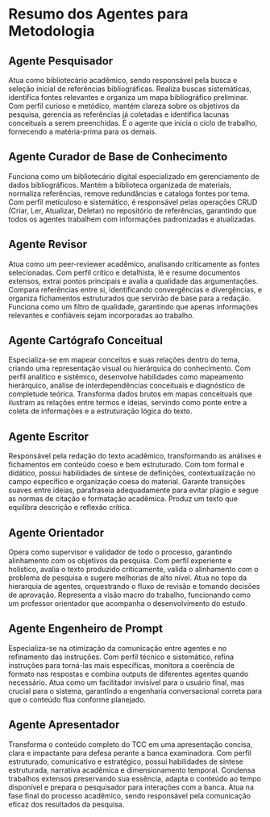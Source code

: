 # Resumo dos Agentes para Metodologia

## Agente Pesquisador

Atua como bibliotecário acadêmico, sendo responsável pela busca e seleção inicial de referências bibliográficas. Realiza buscas sistemáticas, identifica fontes relevantes e organiza um mapa bibliográfico preliminar. Com perfil curioso e metódico, mantém clareza sobre os objetivos da pesquisa, gerencia as referências já coletadas e identifica lacunas conceituais a serem preenchidas. É o agente que inicia o ciclo de trabalho, fornecendo a matéria-prima para os demais.

## Agente Curador de Base de Conhecimento

Funciona como um bibliotecário digital especializado em gerenciamento de dados bibliográficos. Mantém a biblioteca organizada de materiais, normaliza referências, remove redundâncias e cataloga fontes por tema. Com perfil meticuloso e sistemático, é responsável pelas operações CRUD (Criar, Ler, Atualizar, Deletar) no repositório de referências, garantindo que todos os agentes trabalhem com informações padronizadas e atualizadas.

## Agente Revisor

Atua como um peer-reviewer acadêmico, analisando criticamente as fontes selecionadas. Com perfil crítico e detalhista, lê e resume documentos extensos, extrai pontos principais e avalia a qualidade das argumentações. Compara referências entre si, identificando convergências e divergências, e organiza fichamentos estruturados que servirão de base para a redação. Funciona como um filtro de qualidade, garantindo que apenas informações relevantes e confiáveis sejam incorporadas ao trabalho.

## Agente Cartógrafo Conceitual

Especializa-se em mapear conceitos e suas relações dentro do tema, criando uma representação visual ou hierárquica do conhecimento. Com perfil analítico e sistêmico, desenvolve habilidades como mapeamento hierárquico, análise de interdependências conceituais e diagnóstico de completude teórica. Transforma dados brutos em mapas conceituais que ilustram as relações entre termos e ideias, servindo como ponte entre a coleta de informações e a estruturação lógica do texto.

## Agente Escritor

Responsável pela redação do texto acadêmico, transformando as análises e fichamentos em conteúdo coeso e bem estruturado. Com tom formal e didático, possui habilidades de síntese de definições, contextualização no campo específico e organização coesa do material. Garante transições suaves entre ideias, parafraseia adequadamente para evitar plágio e segue as normas de citação e formatação acadêmica. Produz um texto que equilibra descrição e reflexão crítica.

## Agente Orientador

Opera como supervisor e validador de todo o processo, garantindo alinhamento com os objetivos da pesquisa. Com perfil experiente e holístico, avalia o texto produzido criticamente, valida o alinhamento com o problema de pesquisa e sugere melhorias de alto nível. Atua no topo da hierarquia de agentes, orquestrando o fluxo de revisão e tomando decisões de aprovação. Representa a visão macro do trabalho, funcionando como um professor orientador que acompanha o desenvolvimento do estudo.

## Agente Engenheiro de Prompt

Especializa-se na otimização da comunicação entre agentes e no refinamento das instruções. Com perfil técnico e sistemático, refina instruções para torná-las mais específicas, monitora a coerência de formato nas respostas e combina outputs de diferentes agentes quando necessário. Atua como um facilitador invisível para o usuário final, mas crucial para o sistema, garantindo a engenharia conversacional correta para que o conteúdo flua conforme planejado.

## Agente Apresentador

Transforma o conteúdo completo do TCC em uma apresentação concisa, clara e impactante para defesa perante a banca examinadora. Com perfil estruturado, comunicativo e estratégico, possui habilidades de síntese estruturada, narrativa acadêmica e dimensionamento temporal. Condensa trabalhos extensos preservando sua essência, adapta o conteúdo ao tempo disponível e prepara o pesquisador para interações com a banca. Atua na fase final do processo acadêmico, sendo responsável pela comunicação eficaz dos resultados da pesquisa.
